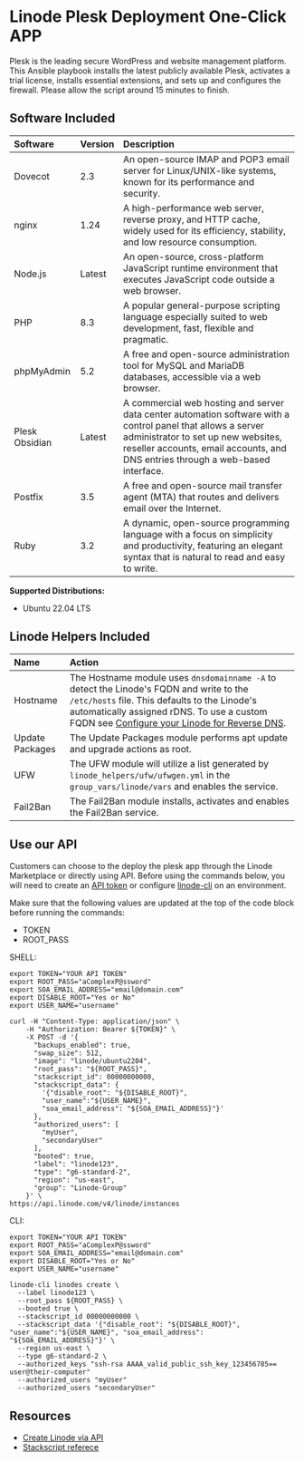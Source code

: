 # Linode Plesk Deployment One-Click APP

Plesk is the leading secure WordPress and website management platform. This Ansible playbook installs the latest publicly available Plesk, activates a trial license, installs essential extensions, and sets up and configures the firewall. Please allow the script around 15 minutes to finish.

## Software Included

| Software       | Version   | Description   |
| :---           | :----     | :---          |
| Dovecot        | 2.3       | An open-source IMAP and POP3 email server for Linux/UNIX-like systems, known for its performance and security. |
| nginx          | 1.24      | A high-performance web server, reverse proxy, and HTTP cache, widely used for its efficiency, stability, and low resource consumption. |
| Node.js        | Latest    | An open-source, cross-platform JavaScript runtime environment that executes JavaScript code outside a web browser. |
| PHP            | 8.3       | A popular general-purpose scripting language especially suited to web development, fast, flexible and pragmatic. |
| phpMyAdmin     | 5.2       | A free and open-source administration tool for MySQL and MariaDB databases, accessible via a web browser. |
| Plesk Obsidian | Latest    | A commercial web hosting and server data center automation software with a control panel that allows a server administrator to set up new websites, reseller accounts, email accounts, and DNS entries through a web-based interface. |
| Postfix        | 3.5       | A free and open-source mail transfer agent (MTA) that routes and delivers email over the Internet. |
| Ruby           | 3.2       | A dynamic, open-source programming language with a focus on simplicity and productivity, featuring an elegant syntax that is natural to read and easy to write. |

**Supported Distributions:**

- Ubuntu 22.04 LTS

## Linode Helpers Included

| Name  | Action  |
| :---  | :---    |
| Hostname   | The Hostname module uses `dnsdomainname -A` to detect the Linode's FQDN and write to the `/etc/hosts` file. This defaults to the Linode's automatically assigned rDNS. To use a custom FQDN see [Configure your Linode for Reverse DNS](https://www.linode.com/docs/guides/configure-your-linode-for-reverse-dns/).  |
| Update Packages   | The Update Packages module performs apt update and upgrade actions as root.  |
| UFW   | The UFW module will utilize a list generated by `linode_helpers/ufw/ufwgen.yml` in the `group_vars/linode/vars` and enables the service.  |
| Fail2Ban   | The Fail2Ban module installs, activates and enables the Fail2Ban service.  |

## Use our API

Customers can choose to the deploy the plesk app through the Linode Marketplace or directly using API. Before using the commands below, you will need to create an [API token](https://www.linode.com/docs/products/tools/linode-api/get-started/#create-an-api-token) or configure [linode-cli](https://www.linode.com/products/cli/) on an environment.

Make sure that the following values are updated at the top of the code block before running the commands:
- TOKEN
- ROOT_PASS

SHELL:
```
export TOKEN="YOUR API TOKEN"
export ROOT_PASS="aComplexP@ssword"
export SOA_EMAIL_ADDRESS="email@domain.com"
export DISABLE_ROOT="Yes or No"
export USER_NAME="username"

curl -H "Content-Type: application/json" \
    -H "Authorization: Bearer ${TOKEN}" \
    -X POST -d '{
      "backups_enabled": true,
      "swap_size": 512,
      "image": "linode/ubuntu2204",
      "root_pass": "${ROOT_PASS}",
      "stackscript_id": 00000000000,
      "stackscript_data": {
        '{"disable_root": "${DISABLE_ROOT}", 
        "user_name":"${USER_NAME}",
        "soa_email_address": "${SOA_EMAIL_ADDRESS}"}'
      },
      "authorized_users": [
        "myUser",
        "secondaryUser"
      ],
      "booted": true,
      "label": "linode123",
      "type": "g6-standard-2",
      "region": "us-east",
      "group": "Linode-Group"
    }' \
https://api.linode.com/v4/linode/instances
```

CLI:
```
export TOKEN="YOUR API TOKEN"
export ROOT_PASS="aComplexP@ssword"
export SOA_EMAIL_ADDRESS="email@domain.com"
export DISABLE_ROOT="Yes or No"
export USER_NAME="username"

linode-cli linodes create \
  --label linode123 \
  --root_pass ${ROOT_PASS} \
  --booted true \
  --stackscript_id 00000000000 \
  --stackscript_data '{"disable_root": "${DISABLE_ROOT}", "user_name":"${USER_NAME}", "soa_email_address": "${SOA_EMAIL_ADDRESS}"}' \
  --region us-east \
  --type g6-standard-2 \
  --authorized_keys "ssh-rsa AAAA_valid_public_ssh_key_123456785== user@their-computer"
  --authorized_users "myUser"
  --authorized_users "secondaryUser"
```

## Resources

- [Create Linode via API](https://www.linode.com/docs/api/linode-instances/#linode-create)
- [Stackscript referece](https://www.linode.com/docs/guides/writing-scripts-for-use-with-linode-stackscripts-a-tutorial/#user-defined-fields-udfs)

